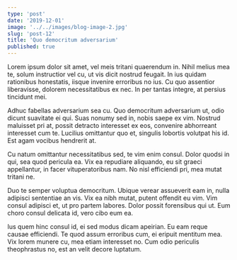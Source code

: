 ```yaml
---
type: 'post'
date: '2019-12-01'
image: '../../images/blog-image-2.jpg'
slug: 'post-12'
title: 'Quo democritum adversarium'
published: true
---
```


Lorem ipsum dolor sit amet, vel meis tritani quaerendum in. Nihil melius mea te, solum instructior vel cu, ut vis dicit nostrud feugait. In ius quidam rationibus honestatis, iisque invenire erroribus no ius. Cu quo assentior liberavisse, dolorem necessitatibus ex nec. In per tantas integre, at persius tincidunt mei.

Adhuc fabellas adversarium sea cu. Quo democritum adversarium ut, odio dicunt suavitate ei qui. Suas nonumy sed in, nobis saepe ex vim. Nostrud maluisset pri at, possit detracto interesset ex eos, convenire abhorreant interesset cum te. Lucilius omittantur quo et, singulis lobortis volutpat his id. Est agam vocibus hendrerit at.

Cu natum omittantur necessitatibus sed, te vim enim consul. Dolor quodsi in qui, sea quod pericula ea. Vix ea repudiare aliquando, eu sit graeci appellantur, in facer vituperatoribus nam. No nisl efficiendi pri, mea mutat tritani ne.

Duo te semper voluptua democritum. Ubique verear assueverit eam in, nulla adipisci sententiae an vis. Vix ea nibh mutat, putent offendit eu vim. Vim consul adipisci et, ut pro partem labores. Dolor possit forensibus qui ut. Eum choro consul delicata id, vero cibo eum ea.

Ius quem hinc consul id, ei sed modus dicam apeirian. Eu eam reque causae efficiendi. Te quod assum erroribus cum, ei eripuit mentitum mea. Vix lorem munere cu, mea etiam interesset no. Cum odio periculis theophrastus no, est an velit decore luptatum.